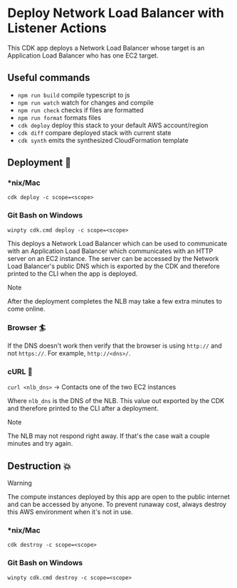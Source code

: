 # Deploy Network Load Balancer with Listener Actions

This CDK app deploys a Network Load Balancer whose target is an Application Load Balancer who has one EC2 target.

## Useful commands

- `npm run build` compile typescript to js
- `npm run watch` watch for changes and compile
- `npm run check` checks if files are formatted
- `npm run format` formats files
- `cdk deploy` deploy this stack to your default AWS account/region
- `cdk diff` compare deployed stack with current state
- `cdk synth` emits the synthesized CloudFormation template

## Deployment :rocket:

### \*nix/Mac

`cdk deploy -c scope=<scope>`

### Git Bash on Windows

`winpty cdk.cmd deploy -c scope=<scope>`

This deploys a Network Load Balancer which can be used to communicate with an Application Load Balancer which communicates with an HTTP server on an EC2 instance. The server can be accessed by the Network Load Balancer's public DNS which is exported by the CDK and therefore printed to the CLI when the app is deployed.

> [!NOTE]
> After the deployment completes the NLB may take a few extra minutes to come online.

### Browser :surfer:

If the DNS doesn't work then verify that the browser is using `http://` and not `https://`. For example, `http://<dns>/`.

### cURL :curling_stone:

`curl <nlb_dns>` -> Contacts one of the two EC2 instances

Where `nlb_dns` is the DNS of the NLB. This value out exported by the CDK and therefore printed to the CLI after a deployment.

> [!NOTE] 
> The NLB may not respond right away. If that's the case wait a couple minutes and try again.

## Destruction :boom:

> [!WARNING]
> The compute instances deployed by this app are open to the public internet and can be accessed by anyone. To prevent runaway cost, always destroy this AWS environment when it's not in use.

### \*nix/Mac

`cdk destroy -c scope=<scope>`

### Git Bash on Windows

`winpty cdk.cmd destroy -c scope=<scope>`
